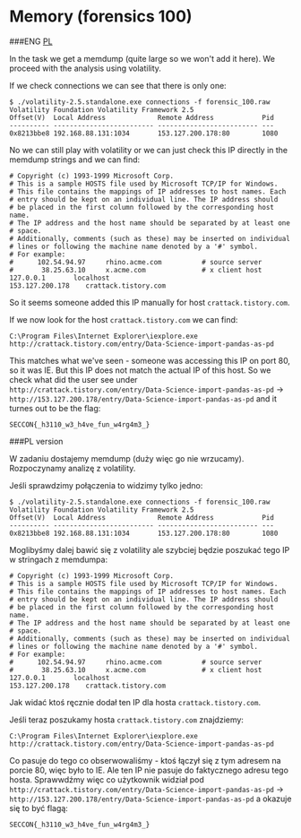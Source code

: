 # Memory (forensics 100)

###ENG
[PL](#pl-version)

In the task we get a memdump (quite large so we won't add it here).
We proceed with the analysis using volatility.

If we check connections we can see that there is only one:

```
$ ./volatility-2.5.standalone.exe connections -f forensic_100.raw
Volatility Foundation Volatility Framework 2.5
Offset(V)  Local Address             Remote Address            Pid
---------- ------------------------- ------------------------- ---
0x8213bbe8 192.168.88.131:1034       153.127.200.178:80        1080
```

No we can still play with volatility or we can just check this IP directly in the memdump strings and we can find:

```
# Copyright (c) 1993-1999 Microsoft Corp.
# This is a sample HOSTS file used by Microsoft TCP/IP for Windows.
# This file contains the mappings of IP addresses to host names. Each
# entry should be kept on an individual line. The IP address should
# be placed in the first column followed by the corresponding host name.
# The IP address and the host name should be separated by at least one
# space.
# Additionally, comments (such as these) may be inserted on individual
# lines or following the machine name denoted by a '#' symbol.
# For example:
#      102.54.94.97     rhino.acme.com          # source server
#       38.25.63.10     x.acme.com              # x client host
127.0.0.1       localhost
153.127.200.178    crattack.tistory.com 
```

So it seems someone added this IP manually for host `crattack.tistory.com`.

If we now look for the host `crattack.tistory.com` we can find:


```
C:\Program Files\Internet Explorer\iexplore.exe http://crattack.tistory.com/entry/Data-Science-import-pandas-as-pd
```

This matches what we've seen - someone was accessing this IP on port 80, so it was IE.
But this IP does not match the actual IP of this host.
So we check what did the user see under `http://crattack.tistory.com/entry/Data-Science-import-pandas-as-pd` -> `http://153.127.200.178/entry/Data-Science-import-pandas-as-pd` and it turnes out to be the flag:

`SECCON{_h3110_w3_h4ve_fun_w4rg4m3_}`

###PL version

W zadaniu dostajemy memdump (duży więc go nie wrzucamy).
Rozpoczynamy analizę z volatility.

Jeśli sprawdzimy połączenia to widzimy tylko jedno:

```
$ ./volatility-2.5.standalone.exe connections -f forensic_100.raw
Volatility Foundation Volatility Framework 2.5
Offset(V)  Local Address             Remote Address            Pid
---------- ------------------------- ------------------------- ---
0x8213bbe8 192.168.88.131:1034       153.127.200.178:80        1080
```

Moglibyśmy dalej bawić się z volatility ale szybciej będzie poszukać tego IP w stringach z memdumpa:

```
# Copyright (c) 1993-1999 Microsoft Corp.
# This is a sample HOSTS file used by Microsoft TCP/IP for Windows.
# This file contains the mappings of IP addresses to host names. Each
# entry should be kept on an individual line. The IP address should
# be placed in the first column followed by the corresponding host name.
# The IP address and the host name should be separated by at least one
# space.
# Additionally, comments (such as these) may be inserted on individual
# lines or following the machine name denoted by a '#' symbol.
# For example:
#      102.54.94.97     rhino.acme.com          # source server
#       38.25.63.10     x.acme.com              # x client host
127.0.0.1       localhost
153.127.200.178    crattack.tistory.com 
```

Jak widać ktoś ręcznie dodał ten IP dla hosta `crattack.tistory.com`.

Jeśli teraz poszukamy hosta `crattack.tistory.com` znajdziemy:

```
C:\Program Files\Internet Explorer\iexplore.exe http://crattack.tistory.com/entry/Data-Science-import-pandas-as-pd
```

Co pasuje do tego co obserwowaliśmy - ktoś łączył się z tym adresem na porcie 80, więc było to IE.
Ale ten IP nie pasuje do faktycznego adresu tego hosta.
Sprawwdźmy więc co użytkownik widział pod `http://crattack.tistory.com/entry/Data-Science-import-pandas-as-pd` -> `http://153.127.200.178/entry/Data-Science-import-pandas-as-pd` a okazuje się to być flagą:

`SECCON{_h3110_w3_h4ve_fun_w4rg4m3_}`
